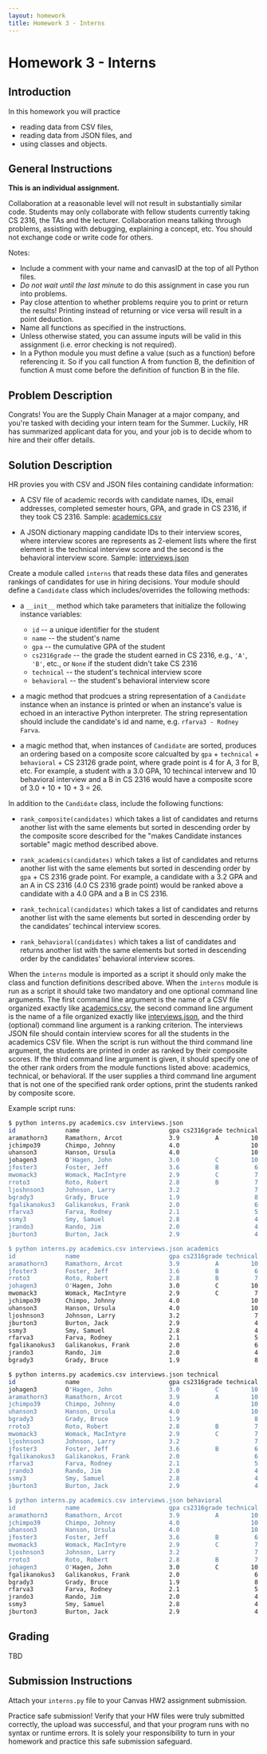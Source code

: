 ```yaml
---
layout: homework
title: Homework 3 - Interns
---
```


# Homework 3 - Interns

## Introduction

In this homework you will practice

- reading data from CSV files,
- reading data from JSON files, and
- using classes and objects.

## General Instructions

**This is an individual assignment.**

Collaboration at a reasonable level will not result in substantially similar code. Students may only collaborate with fellow students currently taking CS 2316, the TAs and the lecturer. Collaboration means talking through problems, assisting with debugging, explaining a concept, etc. You should not exchange code or write code for others.

Notes:

- Include a comment with your name and canvasID at the top of all Python files.
- *Do not wait until the last minute* to do this assignment in case you run into problems.
- Pay close attention to whether problems require you to print or return the results! Printing instead of returning or vice versa will result in a point deduction.
- Name all functions as specified in the instructions.
- Unless otherwise stated, you can assume inputs will be valid in this assignment (i.e. error checking is not required).
- In a Python module you must define a value (such as a function) before referencing it. So if you call function A from function B, the definition of function A must come before the definition of function B in the file.

## Problem Description

Congrats! You are the Supply Chain Manager at a major company, and you're tasked with deciding your intern team for the Summer. Luckily, HR has summarized applicant data for you, and your job is to decide whom to hire and their offer details.

## Solution Description

HR provies you with CSV and JSON files containing candidate information:

- A CSV file of academic records with candidate names, IDs, email addresses, completed semester hours, GPA, and grade in CS 2316, if they took CS 2316. Sample: [academics.csv](academics.csv)

- A JSON dictionary mapping candidate IDs to their interview scores, where interview scores are represents as 2-element lists where the first element is the technical interview score and the second is the behavioral interview score. Sample: [interviews.json](interviews.json)

Create a module called `interns` that reads these data files and generates rankings of candidates for use in hiring decisions. Your module should define a `Candidate` class which includes/overrides the following methods:

- a `__init__` method which take parameters that initialize the following instance variables:

  - `id` -- a unique identifier for the student
  - `name` -- the student's name
  - `gpa` -- the cumulative GPA of the student
  - `cs2316grade` -- the grade the student earned in CS 2316, e.g., `'A'`, `'B'`, etc., or `None` if the student didn't take CS 2316
  - `technical` -- the student's technical interview score
  - `behavioral` -- the student's behavioral interview score

- a magic method that prodcues a string representation of a `Candidate` instance when an instance is printed or when an instance's value is echoed in an interactive Python interpreter. The string representation should include the candidate's id and name, e.g. `rfarva3 - Rodney Farva`.
- a magic method that, when instances of `Candidate` are sorted, produces an ordering based on a composite score calcualted by `gpa` + `technical` + `behavioral` + CS 23126 grade point, where grade point is 4 for A, 3 for B, etc. For example, a student with a 3.0 GPA, 10 techincal intervew and 10 behavioral interview and a B in CS 2316 would have a composite score of 3.0 + 10 + 10 + 3 = 26.

In addition to the `Candidate` class, include the following functions:

- `rank_composite(candidates)` which takes a list of candidates and returns another list with the same elements but sorted in descending order by the composite score described for the "makes Candidate instances sortable" magic method described above.

- `rank_academics(candidates)` which takes a list of candidates and returns another list with the same elements but sorted in descending order by `gpa` + CS 2316 grade point. For example, a candidate with a 3.2 GPA and an A in CS 2316 (4.0 CS 2316 grade point) would be ranked above a candidate with a 4.0 GPA and a B in CS 2316.

- `rank_technical(candidates)` which takes a list of candidates and returns another list with the same elements but sorted in descending order by the candidates' techincal interview scores.

- `rank_behavioral(candidates)` which takes a list of candidates and returns another list with the same elements but sorted in descending order by the candidates' behavioral interview scores.

When the `interns` module is imported as a script it should only make the class and function definitions described above. When the `interns` module is run as a script it should take two mandatory and one optional command line arguments. The first command line argument is the name of a CSV file organized exactly like [academics.csv](academics.csv), the second command line argument is the name of a file organized exactly like [interviews.json](interviews.json), and the third (optional) command line argument is a ranking criterion. The interviews JSON file should contain interview scores for all the students in the academics CSV file. When the script is run without the third command line argument, the students are printed in order as ranked by their composite scores. If the third command line argument is given, it should specify one of the other rank orders from the module functions listed above: academics, technical, or behavioral. If the user supplies a third command line argument that is not one of the specified rank order options, print the students ranked by composite score.

Example script runs:

```sh
$ python interns.py academics.csv interviews.json
id              name                         gpa cs2316grade technical  behavioral
aramathorn3     Ramathorn, Arcot             3.9          A         10         10
jchimpo39       Chimpo, Johnny               4.0                    10         10
uhanson3        Hanson, Ursula               4.0                    10         10
johagen3        O'Hagen, John                3.0          C         10          7
jfoster3        Foster, Jeff                 3.6          B          6          9
mwomack3        Womack, MacIntyre            2.9          C          7          9
rroto3          Roto, Robert                 2.8          B          7          8
ljoshnson3      Johnson, Larry               3.2                     7          9
bgrady3         Grady, Bruce                 1.9                     8          5
fgalikanokus3   Galikanokus, Frank           2.0                     6          5
rfarva3         Farva, Rodney                2.1                     5          4
ssmy3           Smy, Samuel                  2.8                     4          4
jrando3         Rando, Jim                   2.0                     4          4
jburton3        Burton, Jack                 2.9                     4          3

$ python interns.py academics.csv interviews.json academics
id              name                         gpa cs2316grade technical  behavioral
aramathorn3     Ramathorn, Arcot             3.9          A         10         10
jfoster3        Foster, Jeff                 3.6          B          6          9
rroto3          Roto, Robert                 2.8          B          7          8
johagen3        O'Hagen, John                3.0          C         10          7
mwomack3        Womack, MacIntyre            2.9          C          7          9
jchimpo39       Chimpo, Johnny               4.0                    10         10
uhanson3        Hanson, Ursula               4.0                    10         10
ljoshnson3      Johnson, Larry               3.2                     7          9
jburton3        Burton, Jack                 2.9                     4          3
ssmy3           Smy, Samuel                  2.8                     4          4
rfarva3         Farva, Rodney                2.1                     5          4
fgalikanokus3   Galikanokus, Frank           2.0                     6          5
jrando3         Rando, Jim                   2.0                     4          4
bgrady3         Grady, Bruce                 1.9                     8          5

$ python interns.py academics.csv interviews.json technical
id              name                         gpa cs2316grade technical  behavioral
johagen3        O'Hagen, John                3.0          C         10          7
aramathorn3     Ramathorn, Arcot             3.9          A         10         10
jchimpo39       Chimpo, Johnny               4.0                    10         10
uhanson3        Hanson, Ursula               4.0                    10         10
bgrady3         Grady, Bruce                 1.9                     8          5
rroto3          Roto, Robert                 2.8          B          7          8
mwomack3        Womack, MacIntyre            2.9          C          7          9
ljoshnson3      Johnson, Larry               3.2                     7          9
jfoster3        Foster, Jeff                 3.6          B          6          9
fgalikanokus3   Galikanokus, Frank           2.0                     6          5
rfarva3         Farva, Rodney                2.1                     5          4
jrando3         Rando, Jim                   2.0                     4          4
ssmy3           Smy, Samuel                  2.8                     4          4
jburton3        Burton, Jack                 2.9                     4          3

$ python interns.py academics.csv interviews.json behavioral
id              name                         gpa cs2316grade technical  behavioral
aramathorn3     Ramathorn, Arcot             3.9          A         10         10
jchimpo39       Chimpo, Johnny               4.0                    10         10
uhanson3        Hanson, Ursula               4.0                    10         10
jfoster3        Foster, Jeff                 3.6          B          6          9
mwomack3        Womack, MacIntyre            2.9          C          7          9
ljoshnson3      Johnson, Larry               3.2                     7          9
rroto3          Roto, Robert                 2.8          B          7          8
johagen3        O'Hagen, John                3.0          C         10          7
fgalikanokus3   Galikanokus, Frank           2.0                     6          5
bgrady3         Grady, Bruce                 1.9                     8          5
rfarva3         Farva, Rodney                2.1                     5          4
jrando3         Rando, Jim                   2.0                     4          4
ssmy3           Smy, Samuel                  2.8                     4          4
jburton3        Burton, Jack                 2.9                     4          3
```

## Grading

TBD

## Submission Instructions

Attach your `interns.py` file to your Canvas HW2 assignment submission.

Practice safe submission! Verify that your HW files were truly submitted correctly, the upload was successful, and that your program runs with no syntax or runtime errors. It is solely your responsibility to turn in your homework and practice this safe submission safeguard.
